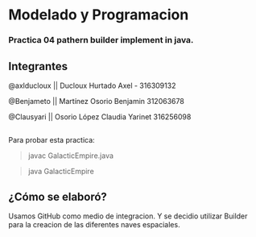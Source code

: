 # Modelado y Programacion 
### Practica 04 pathern builder implement in java.

## Integrantes

@axlducloux || Ducloux Hurtado Axel - 316309132

@Benjameto || Martínez Osorio Benjamin 312063678

@Clausyari || Osorio López Claudia Yarinet 316256098

##

Para probar esta practica:
> javac GalacticEmpire.java


> java GalacticEmpire

## ¿Cómo se elaboró?
Usamos GitHub como medio de integracion.
Y se decidio utilizar Builder para la creacion de las diferentes naves espaciales.
